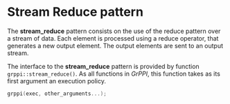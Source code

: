 # Stream Reduce pattern

The **stream_reduce** pattern consists on the use of the reduce pattern over a stream of data. Each element is processed using a reduce operator, that generates a new output element. The output elements are sent to an output stream.

The interface to the **stream_reduce** pattern is provided by function `grppi::stream_reduce()`. As all functions in *GrPPI*, this function takes as its first argument an execution policy.

~~~c++
grppi(exec, other_arguments...);
~~~
